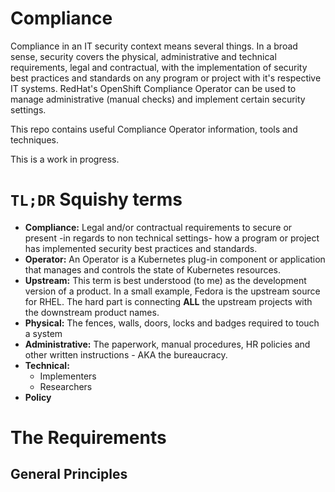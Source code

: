 # Compliance

Compliance in an IT security context means several things. In a broad sense, security covers the physical, administrative and technical requirements, legal and contractual, with the implementation of security best practices and standards on any program or project with it's respective IT systems. RedHat's OpenShift Compliance Operator can be used to manage administrative (manual checks) and implement certain security settings.

This repo contains useful Compliance Operator information, tools and techniques. 

This is a work in progress.

# `TL;DR` Squishy terms
* **Compliance:** Legal and/or contractual requirements to secure or present -in regards to non technical settings- how a program or project has implemented security best practices and standards.
* **Operator:** An Operator is a Kubernetes plug-in component or application that manages and controls the state of Kubernetes resources.
* **Upstream:** This term is best understood (to me) as the development version of a product. In a small example, Fedora is the upstream source for RHEL. The hard part is connecting **ALL** the upstream projects with the downstream product names. 
* **Physical:** The fences, walls, doors, locks and badges required to touch a system
* **Administrative:** The paperwork, manual procedures, HR policies and other written instructions - AKA the bureaucracy. 
* **Technical:**
    * Implementers
    * Researchers
* **Policy**

# The Requirements

## General Principles
